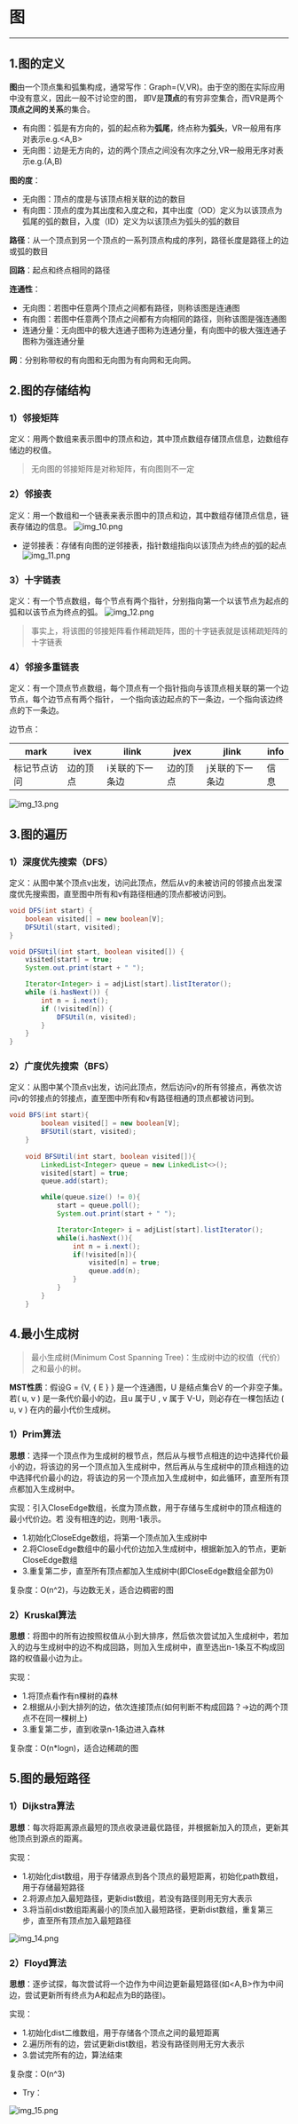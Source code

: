 # 图

---

## 1.图的定义

**图**由一个顶点集和弧集构成，通常写作：Graph=(V,VR)。由于空的图在实际应用中没有意义，因此一般不讨论空的图，
即V是**顶点**的有穷非空集合，而VR是两个**顶点之间的关系**的集合。

- 有向图：弧是有方向的，弧的起点称为**弧尾**，终点称为**弧头**，VR一般用有序对表示e.g.<A,B>
- 无向图：边是无方向的，边的两个顶点之间没有次序之分,VR一般用无序对表示e.g.(A,B)

**图的度**：

- 无向图：顶点的度是与该顶点相关联的边的数目
- 有向图：顶点的度为其出度和入度之和，其中出度（OD）定义为以该顶点为弧尾的弧的数目，入度（ID）定义为以该顶点为弧头的弧的数目

**路径**：从一个顶点到另一个顶点的一系列顶点构成的序列，路径长度是路径上的边或弧的数目

**回路**：起点和终点相同的路径

**连通性**：

- 无向图：若图中任意两个顶点之间都有路径，则称该图是连通图
- 有向图：若图中任意两个顶点之间都有方向相同的路径，则称该图是强连通图
- 连通分量：无向图中的极大连通子图称为连通分量，有向图中的极大强连通子图称为强连通分量

**网**：分别称带权的有向图和无向图为有向网和无向网。

## 2.图的存储结构

### 1）邻接矩阵

定义：用两个数组来表示图中的顶点和边，其中顶点数组存储顶点信息，边数组存储边的权值。
> 无向图的邻接矩阵是对称矩阵，有向图则不一定

### 2）邻接表

定义：用一个数组和一个链表来表示图中的顶点和边，其中数组存储顶点信息，链表存储边的信息。
![img_10.png](img_10.png)

- 逆邻接表：存储有向图的逆邻接表，指针数组指向以该顶点为终点的弧的起点
  ![img_11.png](img_11.png)

### 3）十字链表

定义：有一个节点数组，每个节点有两个指针，分别指向第一个以该节点为起点的弧和以该节点为终点的弧。
![img_12.png](img_12.png)
> 事实上，将该图的邻接矩阵看作稀疏矩阵，图的十字链表就是该稀疏矩阵的十字链表

### 4）邻接多重链表

定义：有一个顶点节点数组，每个顶点有一个指针指向与该顶点相关联的第一个边节点，每个边节点有两个指针，
一个指向该边起点的下一条边，一个指向该边终点的下一条边。

边节点：

| mark   | ivex | ilink    | jvex | jlink    | info |
|--------|------|----------|------|----------|------|
| 标记节点访问 | 边的顶点 | i关联的下一条边 | 边的顶点 | j关联的下一条边 | 信息   |

![img_13.png](img_13.png)

## 3.图的遍历

### 1）深度优先搜索（DFS）
定义：从图中某个顶点v出发，访问此顶点，然后从v的未被访问的邻接点出发深度优先搜索图，直至图中所有和v有路径相通的顶点都被访问到。

```java
void DFS(int start) {
    boolean visited[] = new boolean[V];
    DFSUtil(start, visited);
}

void DFSUtil(int start, boolean visited[]) {
    visited[start] = true;
    System.out.print(start + " ");

    Iterator<Integer> i = adjList[start].listIterator();
    while (i.hasNext()) {
        int n = i.next();
        if (!visited[n]) {
            DFSUtil(n, visited);
        }
    }
}
```

### 2）广度优先搜索（BFS）
定义：从图中某个顶点v出发，访问此顶点，然后访问v的所有邻接点，再依次访问v的邻接点的邻接点，直至图中所有和v有路径相通的顶点都被访问到。

```java
void BFS(int start){
        boolean visited[] = new boolean[V];
        BFSUtil(start, visited);
    }
    
    void BFSUtil(int start, boolean visited[]){
        LinkedList<Integer> queue = new LinkedList<>();
        visited[start] = true;
        queue.add(start);

        while(queue.size() != 0){
            start = queue.poll();
            System.out.print(start + " ");

            Iterator<Integer> i = adjList[start].listIterator();
            while(i.hasNext()){
                int n = i.next();
                if(!visited[n]){
                    visited[n] = true;
                    queue.add(n);
                }
            }
        }
    }
```

## 4.最小生成树

> 最小生成树(Minimum Cost Spanning Tree)：生成树中边的权值（代价）之和最小的树。

**MST性质**：假设G = {V, { E } } 是一个连通图，U 是结点集合V 的一个非空子集。若( u, v ) 是一条代价最小的边，且u 属于U
, v 属于 V-U，则必存在一棵包括边 ( u, v ) 在内的最小代价生成树。

### 1）Prim算法
**思想**：选择一个顶点作为生成树的根节点，然后从与根节点相连的边中选择代价最小的边，将该边的另一个顶点加入生成树中，然后再从与生成树中的顶点相连的边中选择代价最小的边，将该边的另一个顶点加入生成树中，如此循环，直至所有顶点都加入生成树中。

实现：引入CloseEdge数组，长度为顶点数，用于存储与生成树中的顶点相连的最小代价边。若
没有相连的边，则用-1表示。
- 1.初始化CloseEdge数组，将第一个顶点加入生成树中
- 2.将CloseEdge数组中的最小代价边加入生成树中，根据新加入的节点，更新CloseEdge数组
- 3.重复第二步，直至所有顶点都加入生成树中(即CloseEdge数组全部为0)

复杂度：O(n^2)，与边数无关，适合边稠密的图

### 2）Kruskal算法
**思想**：将图中的所有边按照权值从小到大排序，然后依次尝试加入生成树中，若加入的边与生成树中的边不构成回路，则加入生成树中，直至选出n-1条互不构成回路的权值最小边为止。

实现：
- 1.将顶点看作有n棵树的森林
- 2.根据从小到大排列的边，依次连接顶点(如何判断不构成回路？->边的两个顶点不在同一棵树上)
- 3.重复第二步，直到收录n-1条边进入森林

复杂度：O(n*logn)，适合边稀疏的图

## 5.图的最短路径

### 1）Dijkstra算法
**思想**：每次将距离源点最短的顶点收录进最优路径，并根据新加入的顶点，更新其他顶点到源点的距离。

实现：
- 1.初始化dist数组，用于存储源点到各个顶点的最短距离，初始化path数组，用于存储最短路径
- 2.将源点加入最短路径，更新dist数组，若没有路径则用无穷大表示
- 3.将当前dist数组距离最小的顶点加入最短路径，更新dist数组，重复第三步，直至所有顶点加入最短路径

![img_14.png](img_14.png)

### 2）Floyd算法
**思想**：逐步试探，每次尝试将一个边作为中间边更新最短路径(如<A,B>作为中间边，尝试更新所有终点为A和起点为B的路径)。

实现：
- 1.初始化dist二维数组，用于存储各个顶点之间的最短距离
- 2.遍历所有的边，尝试更新dist数组，若没有路径则用无穷大表示
- 3.尝试完所有的边，算法结束

复杂度：O(n^3)

- Try：

![img_15.png](img_15.png)